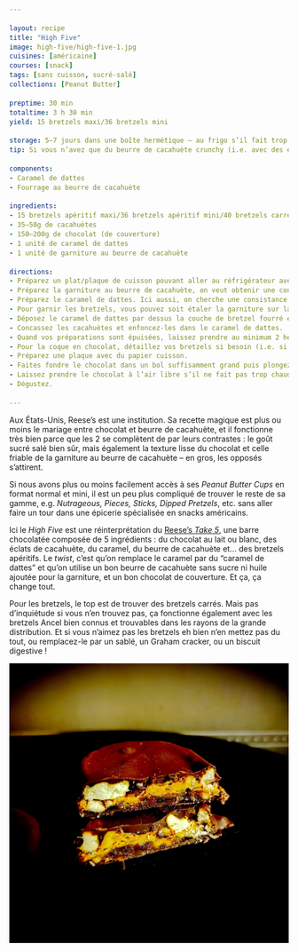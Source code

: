 ```yaml
---

layout: recipe
title: "High Five"
image: high-five/high-five-1.jpg
cuisines: [américaine]
courses: [snack]
tags: [sans cuisson, sucré-salé]
collections: [Peanut Butter]

preptime: 30 min
totaltime: 3 h 30 min 
yield: 15 bretzels maxi/36 bretzels mini

storage: 5–7 jours dans une boîte hermétique – au frigo s’il fait trop chaud. 2 mois au congélateur.
tip: Si vous n’avez que du beurre de cacahuète crunchy (i.e. avec des éclats de cacahuètes) sous la main, vous pouvez en mettre environ 30&nbsp;grammes de plus dans le fourrage – soit 150&nbsp;grammes. Avec le beurre de cacahuète crunchy dans le caramel de dattes, vous devriez obtenir plus ou moins la bonne quantité des cacahuètes à concasser.

components:
- Caramel de dattes
- Fourrage au beurre de cacahuète

ingredients:
- 15 bretzels apéritif maxi/36 bretzels apéritif mini/40 bretzels carrés
- 35–50g de cacahuètes
- 150–200g de chocolat (de couverture)
- 1 unité de caramel de dattes
- 1 unité de garniture au beurre de cacahuète

directions:
- Préparez un plat/plaque de cuisson pouvant aller au réfrigérateur avec du papier cuisson.
- Préparez la garniture au beurre de cacahuète, on veut obtenir une consistance proche de la pâte à modeler, quelque chose qui se tient en un morceau mais qui reste étalable donc pas trop crémeux. Réservez.
- Préparez le caramel de dattes. Ici aussi, on cherche une consistance qui se tient bien, pas quelque chose de trop crémeux. Ça doit légèrement coller aux mains mais rester facilement manipulable et étalable. Réservez.
- Pour garnir les bretzels, vous pouvez soit étaler la garniture sur la plaque et délicatement enfoncer les bretzels dedans, soit remplir les bretzels un à un puis les déposer sur la plaque. N’hésitez pas à déborder un peu pour avoir une base sur laquelle poser le caramel de dattes.
- Déposez le caramel de dattes par dessus la couche de bretzel fourré et compactez bien sans pour autant casser le bretzel.
- Concassez les cacahuètes et enfoncez-les dans le caramel de dattes.
- Quand vos préparations sont épuisées, laissez prendre au minimum 2 heures au réfrigérateur – et idéalement la nuit.
- Pour la coque en chocolat, détaillez vos bretzels si besoin (i.e. si vous n’avez pas assemblé les bretzels un par un).
- Préparez une plaque avec du papier cuisson.
- Faites fondre le chocolat dans un bol suffisamment grand puis plongez les bretzels dedans et nappez bien tout autour.
- Laissez prendre le chocolat à l’air libre s’il ne fait pas trop chaud, ou 2 heures au frigo, ou 20 minutes au congélateur en express.
- Dégustez.

---
```


Aux États-Unis, Reese’s est une institution. Sa recette magique est plus ou moins le mariage entre chocolat et beurre de cacahuète, et il fonctionne très bien parce que les 2 se complètent de par leurs contrastes&nbsp;: le goût sucré salé bien sûr, mais également la texture lisse du chocolat et celle friable de la garniture au beurre de cacahuète – en gros, les opposés s’attirent. 

Si nous avons plus ou moins facilement accès à ses <i lang="en">Peanut Butter Cups</i> en format normal et mini, il est un peu plus compliqué de trouver le reste de sa gamme, e.g. <i lang="en">Nutrageous, Pieces, Sticks, Dipped Pretzels</i>, etc. sans aller faire un tour dans une épicerie spécialisée en snacks américains.

Ici le <i lang="en">High Five</i> est une réinterprétation du [Reese’s <i lang="en">Take 5</i>](https://en.wikipedia.org/wiki/Reese%27s_Take_5), une barre chocolatée composée de 5 ingrédients&nbsp;: du chocolat au lait ou blanc, des éclats de cacahuète, du caramel, du beurre de cacahuète et… des bretzels apéritifs. Le <i lang="en">twist</i>, c’est qu’on remplace le caramel par du “caramel de dattes” et qu’on utilise un bon beurre de cacahuète sans sucre ni huile ajoutée pour la garniture, et un bon chocolat de couverture. Et ça, ça change tout.

Pour les bretzels, le top est de trouver des bretzels carrés. Mais pas d’inquiétude si vous n’en trouvez pas, ça fonctionne également avec les bretzels Ancel bien connus et trouvables dans les rayons de la grande distribution. Et si vous n’aimez pas les bretzels eh bien n’en mettez pas du tout, ou remplacez-le par un sablé, un Graham cracker, ou un biscuit digestive&nbsp;!

![Bretzel apéritif, garniture au beurre de cacahuète, caramel de dattes, cacahuètes, et chocolat noir. On peut bien voir les ingrédients quand on découpe/croque dans cette confiserie, comme dans l’originale.](../images/high-five/high-five-2.jpg)